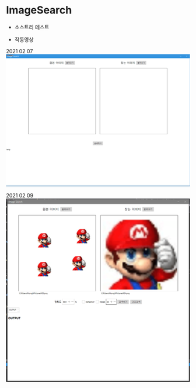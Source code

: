 # ImageSearch

* 소스트리 테스트

* 작동영상

2021 02 07
<img src="/img/img1.gif" title="px(픽셀) 크기 설정" alt="RubberDuck"></img><br/>

2021 02 09
<img src="/img/img2.gif" title="px(픽셀) 크기 설정" alt="RubberDuck"></img><br/>

